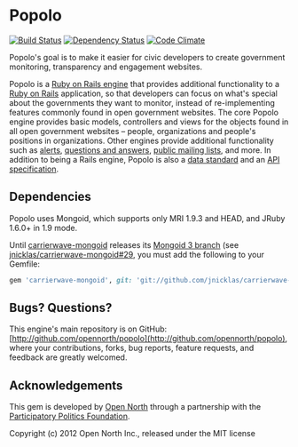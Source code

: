 # Popolo

[![Build Status](https://secure.travis-ci.org/opennorth/popolo.png)](http://travis-ci.org/opennorth/popolo)
[![Dependency Status](https://gemnasium.com/opennorth/popolo.png)](https://gemnasium.com/opennorth/popolo)
[![Code Climate](https://codeclimate.com/badge.png)](https://codeclimate.com/github/opennorth/popolo)

Popolo's goal is to make it easier for civic developers to create government monitoring, transparency and engagement websites.

Popolo is a [Ruby on Rails engine](http://guides.rubyonrails.org/engines.html) that provides additional functionality to a [Ruby on Rails](http://rubyonrails.org/) application, so that developers can focus on what's special about the governments they want to monitor, instead of re-implementing features commonly found in open government websites. The core Popolo engine provides basic models, controllers and views for the objects found in all open government websites – people, organizations and people's positions in organizations. Other engines provide additional functionality such as [alerts](http://github.com/opennorth/popolo-alerts), [questions and answers](http://github.com/opennorth/popolo-question-answer), [public mailing lists](http://github.com/opennorth/popolo-mailing-list), and more. In addition to being a Rails engine, Popolo is also a [data standard](http://popoloproject.com/data.html) and an [API specification](http://popoloproject.com/api.html).

## Dependencies

Popolo uses Mongoid, which supports only MRI 1.9.3 and HEAD, and JRuby 1.6.0+ in 1.9 mode.

Until [carrierwave-mongoid](https://github.com/jnicklas/carrierwave-mongoid) releases its [Mongoid 3 branch](https://github.com/jnicklas/carrierwave-mongoid/tree/mongoid-3.0) (see [jnicklas/carrierwave-mongoid#29](https://github.com/jnicklas/carrierwave-mongoid/pull/29#issuecomment-7249357), you must add the following to your Gemfile:

```ruby
gem 'carrierwave-mongoid', git: 'git://github.com/jnicklas/carrierwave-mongoid.git', branch: 'mongoid-3.0'
```

## Bugs? Questions?

This engine's main repository is on GitHub: [http://github.com/opennorth/popolo](http://github.com/opennorth/popolo), where your contributions, forks, bug reports, feature requests, and feedback are greatly welcomed.

## Acknowledgements

This gem is developed by [Open North](http://www.opennorth.ca/) through a partnership with the [Participatory Politics Foundation](http://www.participatorypolitics.org/).

Copyright (c) 2012 Open North Inc., released under the MIT license
